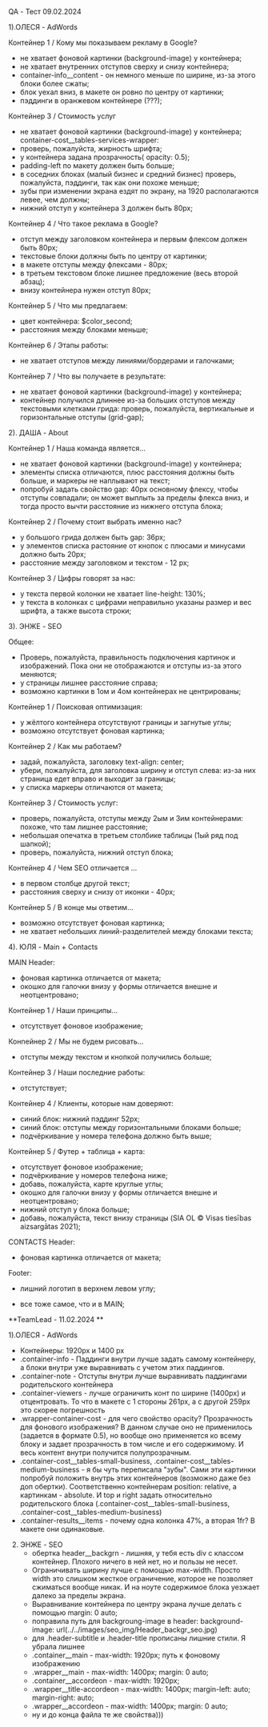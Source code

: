 QA - Тест 09.02.2024 

1).ОЛЕСЯ - AdWords

Контейнер 1 / Кому мы показываем рекламу в Google?
- не хватает фоновой картинки (background-image) у контейнера;
- не хватает внутренних отступов сверху и снизу контейнера;
- container-info__content - он немного меньше по ширине, из-за этого блоки более сжаты;
- блок уехал вниз, в макете он ровно по центру от картинки;
- пэддинги в оранжевом контейнере (???);

Контейнер 3 / Стоимость услуг
- не хватает фоновой картинки (background-image) у контейнера;
container-cost__tables-services-wrapper:
- проверь, пожалуйста, жирность шрифта;
- у контейнера задана прозрачность( opacity: 0.5);
- padding-left по макету должен быть больше;
- в соседних блоках (малый бизнес и средний бизнес) проверь, пожалуйста, пэддинги, так как они похоже меньше;
- зубы при изменении экрана ездят по экрану, на 1920 располагаются левее, чем должны;
- нижний отступ у контейнера 3 должен быть 80px;

Контейнер 4 / Что такое реклама в Google?
- отступ между заголовком контейнера и первым флексом должен быть 80px;
- текстовые блоки должны быть по центру от картинки;
- в макете отступы между флексами - 80px;
- в третьем текстовом блоке лишнее предложение (весь второй абзац);
- внизу контейнера нужен отступ 80px;

Контейнер 5 / Что мы предлагаем:
- цвет контейнера: $color_second;
- расстояния между блоками меньше;

Контейнер 6 / Этапы работы:
- не хватает отступов между линиями/бордерами и галочками;

Контейнер 7 / Что вы получаете в результате:
- не хватает фоновой картинки (background-image) у контейнера;
- контейнер получился длиннее из-за больших отступов между текстовыми клетками грида: проверь, пожалуйста, вертикальные и горизонтальные отступы (grid-gap);



2). ДАША - About

Контейнер 1 / Наша команда является...
- не хватает фоновой картинки (background-image) у контейнера;
- элементы списка отличаются, плюс расстояния должны быть больше, и маркеры не наплывают на текст;
- попробуй задать свойство gap: 40px основному флексу, чтобы отступы совпадали; он может выплыть за пределы флекса вниз, и тогда просто вычти расстояние из нижнего отступа блока;

Контейнер 2 / Почему стоит выбрать именно нас?
- у большого грида должен быть gap: 36px;
- у элементов списка растояние от кнопок с плюсами и минусами должно быть 20px;
- расстояние между заголовком и текстом - 12 px;

Контейнер 3 / Цифры говорят за нас:
- у текста первой колонки не хватает line-height: 130%;
- у текста в колонках с цифрами неправильно указаны размер и вес шрифта, а также высота строки;



3). ЭНЖЕ - SEO

Общее:
- Проверь, пожалуйста, правильность подключения картинок и изображений. Пока они не отображаются и отступы из-за этого меняются;
- у страницы лишнее расстояние справа;
- возможно картинки в 1ом и 4ом контейнерах не центрированы;

Контейнер 1 / Поисковая оптимизация:
- у жёлтого контейнера отсутствуют границы и загнутые углы;
- возможно отсутствует фоновая картинка;

Контейнер 2 / Как мы работаем?
- задай, пожалуйста, заголовку text-align: center;
- убери, пожалуйста, для заголовка ширину и отступ слева: из-за них страница едет вправо и выходит за границы;
- у списка маркеры отличаются от макета;

Контейнер 3 / Стоимость услуг:
- проверь, пожалуйста, отступы между 2ым и 3им контейнерами: похоже, что там лишнее расстояние;
- небольшая опечатка в третьем столбике таблицы (1ый ряд под шапкой);
- проверь, пожалуйста, нижний отступ блока;

Контейнер 4 / Чем SEO отличается ...
- в первом столбце другой текст;
- расстояния сверху и снизу от иконки - 40px;

Контейнер 5 / В конце мы ответим...
- возможно отсутствует фоновая картинка;
- не хватает небольших линий-разделителей между блоками текста;



4). ЮЛЯ - Main + Contacts

MAIN
Header:
- фоновая картинка отличается от макета;
- окошко для галочки внизу у формы отличается внешне и неотцентровано;

Контейнер 1 / Наши принципы... 
- отсутствует фоновое изображение;

Конnейнер 2 / Мы не будем рисовать...
- отступы между текстом и кнопкой получились больше;

Контейнер 3 / Наши последние работы:
- отстутствует;

Контейнер 4 / Клиенты, которые нам доверяют:
- синий блок: нижний пэддинг 52px;
- синий блок: отступы между горизонтальными блоками больше;
- подчёркивание у номера телефона должно быть выше;

Контейнер 5 / Футер + таблица + карта:
- отсутствует фоновое изображение;
- подчёркивание у номеров телефона ниже;
- добавь, пожалуйста, карте круглые углы;
- окошко для галочки внизу у формы отличается внешне и неотцентровано;
- нижний отступ у блока больше;
- добавь, пожалуйста, текст внизу страницы (SIA OL © Visas tiesības aizsargātas 2021);


CONTACTS
Header:
- фоновая картинка отличается от макета;

Footer:
- лишний логотип в верхнем левом углу;
+ все тоже самое, что и в MAIN;



**TeamLead -  11.02.2024 **

1).ОЛЕСЯ - AdWords
 - Контейнеры: 1920px и 1400 px 
 - .container-info - Паддинги внутри лучше задать самому контейнеру, а блоки внутри уже выравнивать с учетом этих паддингов.
 - .container-note - Отступы внутри лучше выравнивать паддингами родительского контейнера
 - .container-viewers - лучше ограничить конт по ширине (1400px) и отцентровать. То что в макете с 1 стороны 261px, а с другой 259px это скорее погрешность
 - .wrapper-container-cost - для чего свойство opacity? Прозрачность для фонового изображения? В данном случае оно не применилось (задается в формате 0.5), но вообще оно применяется ко всему блоку и задает прозрачность в том числе и его содержимому. И весь контент внутри получится полупрозрачным.
 - .container-cost__tables-small-business, .container-cost__tables-medium-business - я бы чуть переписала "зубы". Сами эти картинки попробуй положить внутрь этих контейнеров (возможно даже без доп обертки). Соответственно контейнерам position: relative, а картинкам - absolute. И top и right задать относительно родительского блока (.container-cost__tables-small-business, .container-cost__tables-medium-business)
 - .container-results__items - почему одна колонка 47%, а вторая 1fr? В макете они одинаковые.

2) ЭНЖЕ - SEO
   - обертка header__backgrn - лишняя, у тебя есть div с классом контейнер. Плохого ничего в ней нет, но и пользы не несет.
   - Ограничивать ширину лучше с помощью max-width. Просто width это слишком жесткое ограничение, которое не позволяет сжиматься вообще никак. И на ноуте содержимое блока уезжает далеко за пределы экрана.
   - Выравнивание контейнера по центру экрана лучше делать с помощью margin: 0 auto;
   - поправила путь для backgroung-image в header: background-image: url(../../images/seo_img/Header_backgr_seo.jpg)
   - для .header-subtitle и .header-title прописаны лишние стили. Я убрала лишнее
   - .container__main - max-width: 1920px; путь к фоновому изображению
   - .wrapper__main - max-width: 1400px;    margin: 0 auto;
   - .container__accordeon - max-width: 1920px;
   - .wrapper__title-accordeon - max-width: 1400px;    margin-left: auto;    margin-right: auto;
   - .wrapper__accordeon - max-width: 1400px; margin: 0 auto;
   - ну и до конца файла те же свойства))) 
